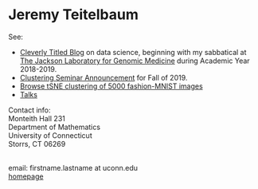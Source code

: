 # Jeremy Teitelbaum

See:
- [Cleverly Titled Blog](https://jeremy9959.github.io/Blog) on data science, beginning with my sabbatical at
[The Jackson Laboratory for Genomic Medicine](http:/www.jax.org) during Academic Year 2018-2019.
- [Clustering Seminar Announcement](https://jeremy9959.net/Clustering-Seminar) for Fall of 2019.
- [Browse tSNE clustering of 5000 fashion-MNIST images](https://tsne-fashion.herokuapp.com)
- [Talks](https://github.uconn.edu/pages/jet08013/Talks/)

Contact info:<br>
Monteith Hall 231<br>
Department of Mathematics<br>
University of Connecticut<br>
Storrs, CT 06269<br>
<br>

email: firstname.lastname at uconn.edu<br>
[homepage](https://teitelbaum.math.uconn.edu)
